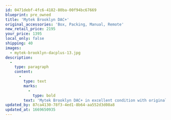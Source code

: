 ```yaml
---
id: 0471debf-4fc6-4182-80ba-00f94bc67669
blueprint: pre_owned
title: 'Mytek Brooklyn DAC+'
original_accessories: 'Box, Packing, Manual, Remote'
new_retail_price: 2195
your_price: 1395
local_only: false
shipping: 40
images:
  - mytek-brooklyn-dacplus-13.jpg
description:
  -
    type: paragraph
    content:
      -
        type: text
        marks:
          -
            type: bold
        text: 'Mytek Brooklyn DAC+ in excellent condition with original box, packing and accessories. Unit sold as new for $2,195.00'
updated_by: 87ca4130-78f3-4ed1-8b64-aa552d3d08a8
updated_at: 1669650935
---
```


